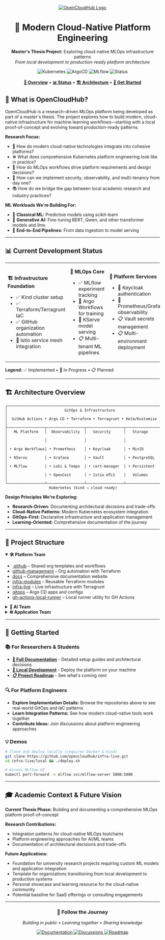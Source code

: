 <a id="readme-top"></a>

<!-- PROJECT LOGO & TITLE -->

<div align="center">
  <a href="https://github.com/opencloudhub">
  <picture>
    <source media="(prefers-color-scheme: light)" srcset="https://raw.githubusercontent.com/opencloudhub/.github/main/references/brand/assets/logos/primary-logo-light.svg">
    <source media="(prefers-color-scheme: dark)" srcset="https://raw.githubusercontent.com/opencloudhub/.github/main/references/brand/assets/logos/primary-logo-dark.svg">
    <!-- Fallback -->
    <img alt="OpenCloudHub Logo" src="https://raw.githubusercontent.com/opencloudhub/.github/main/references/brand/assets/logos/primary-logo-dark.svg" style="max-width:700px; max-height:175px;">
  </picture>
  </a>
  <h1>🚀 Modern Cloud-Native Platform Engineering</h1>
  <p>
    <strong>Master's Thesis Project:</strong> Exploring cloud-native MLOps infrastructure patterns<br>
    <em>From local development to production-ready platform architecture</em>
  </p>
  <div>
    <img src="https://img.shields.io/badge/Kubernetes-326CE5?style=for-the-badge&logo=kubernetes&logoColor=white" alt="Kubernetes">
    <img src="https://img.shields.io/badge/ArgoCD-EF7B4D?style=for-the-badge&logo=argo&logoColor=white" alt="ArgoCD">
    <img src="https://img.shields.io/badge/MLflow-0194E2?style=for-the-badge&logo=mlflow&logoColor=white" alt="MLflow">
    <img src="https://img.shields.io/badge/Status-In%20Development-yellow?style=for-the-badge" alt="Status">
  </div>
  <br>
  <div>
    <a href="#overview"><strong>📖 Overview</strong></a> •
    <a href="#current-status"><strong>📊 Status</strong></a> •
    <a href="#architecture"><strong>🏗️ Architecture</strong></a> •
    <a href="#get-involved"><strong>🚀 Get Started</strong></a>
  </div>
</div>

<h2 id="overview">📖 What is OpenCloudHub?</h2>
OpenCloudHub is a research-driven MLOps platform being developed as part of a master's thesis. The project explores how to build modern, cloud-native infrastructure for machine learning workflows—starting with a local proof-of-concept and evolving toward production-ready patterns.

**Research Focus:**
- 🔬 How do modern cloud-native technologies integrate into cohesive platforms?
- ☸️ What does comprehensive Kubernetes platform engineering look like in practice?
- 🤖 How do MLOps workflows drive platform requirements and design decisions?
- 🔐 How can we implement security, observability, and multi-tenancy from day one?
- 📚 How do we bridge the gap between local academic research and industry practices?

**ML Workloads We're Building For:**
- 🤖 **Classical ML:** Predictive models using scikit-learn
- 🧠 **Generative AI:** Fine-tuning BERT, Qwen, and other transformer models and llms
- 🔄 **End-to-End Pipelines:** From data ingestion to model serving

---

<h2 id="current-status">📊 Current Development Status</h2>

<table>
<tr>
<td width="33%">

**🏗️ Infrastructure Foundation**
- ✅ Kind cluster setup
- ✅ Terraform/Terragrunt IaC
- ✅ GitHub organization automation
- 🚧 Istio service mesh integration

</td>
<td width="33%">

**🤖 MLOps Core**
- ✅ MLflow experiment tracking
- 🚧 Argo Workflows for training
- 🚧 KServe model serving
- 📋 Multi-tenant ML pipelines

</td>
<td width="33%">

**🔐 Platform Services**
- 🚧 Keycloak authentication
- 🚧 Prometheus/Grafana observability
- 📋 Vault secrets management
- 📋 Multi-environment deployment

</td>
</tr>
</table>

**Legend:** ✅ Implemented • 🚧 In Progress • 📋 Planned

---

<h2 id="architecture">🏗️ Architecture Overview</h2>

```
┌─────────────────────────────────────────────────────────────────────────┐
│                          GitOps & Infrastructure                        │
│  GitHub Actions • Argo CD • Terraform • Terragrunt • Helm/Kustomize   │
├─────────────────┬─────────────────┬─────────────────┬─────────────────┤
│   ML Platform   │  Observability  │   Security      │   Storage       │
│                 │                 │                 │                 │
│ • Argo Workflows│ • Prometheus    │ • Keycloak      │ • MinIO         │
│ • KServe        │ • Grafana       │ • Vault         │ • PostgreSQL    │
│ • MLflow        │ • Loki & Tempo  │ • cert-manager  │ • Persistent    │
│                 │ • OpenCost      │ • Istio mTLS    │   Volumes       │
└─────────────────┴─────────────────┴─────────────────┴─────────────────┘
                    Kubernetes (kind → cloud-ready)
```

**Design Principles We're Exploring:**
- **Research-Driven:** Documenting architectural decisions and trade-offs
- **Cloud-Native Patterns:** Modern Kubernetes ecosystem integration
- **GitOps-First:** Declarative infrastructure and application management
- **Learning-Oriented:** Comprehensive documentation of the journey

---

<h2 id="repositories">📂 Project Structure</h2>


<details open>
  <summary><strong>🛠️ Platform Team</strong></summary>
  <ul>
    <li><a href="https://github.com/opencloudhub/.github">.github</a> – Shared org templates and workflows</li>
    <li><a href="https://github.com/opencloudhub/github-management">github-management</a> – Org automation with Terraform</li>
    <li><a href="https://github.com/opencloudhub/docs">docs</a> – Comprehensive documentation website</li>
    <li><a href="https://github.com/opencloudhub/infra-modules">infra-modules</a> – Reusable Terraform modules</li>
    <li><a href="https://github.com/opencloudhub/infra-live">infra-live</a> – Live infrastructure with Terragrunt</li>
    <li><a href="https://github.com/opencloudhub/gitops">gitops</a> – Argo CD apps and configs</li>
    <li><a href="https://github.com/opencloudhub/gh-actions-local-runner">gh-actions-local-runner</a> – Local runner utility for GH Actions</li>
  </ul>
</details>

<details>
  <summary><strong>🧠 AI Team</strong></summary>
  <ul>
    <li><a href="https://github.com/opencloudhub/ai-ml-demo">ai-ml-demo</a> – Classical ML pipeline examples</li>
    <li><a href="https://github.com/opencloudhub/ai-bert-demo">ai-bert-demo</a> – BERT fine-tuning workflows</li>
    <li><a href="https://github.com/opencloudhub/ai-qwen-demo">ai-qwen-demo</a> – Qwen model experimentation</li>
  </ul>
</details>

<details>
  <summary><strong>🌐 Application Team</strong></summary>
  <ul>
    <li><a href="https://github.com/opencloudhub/demo-app-frontend">demo-app-frontend</a> – React dashboard for model interactions</li>
    <li><a href="https://github.com/opencloudhub/demo-app-backend">demo-app-backend</a> – FastAPI backend with model integration</li>
    <li><a href="https://github.com/opencloudhub/landing-page">landing-page</a> – Org landing page</li>
  </ul>
</details>




---

<h2 id="get-involved">🚀 Getting Started</h2>

### 📚 For Researchers & Students
- **[📖 Full Documentation](https://opencloudhub.github.io/docs)** - Detailed setup guides and architectural decisions
- **[🎯 Local Development](https://opencloudhub.github.io/docs/getting-started/local-setup)** - Deploy the platform on your machine
- **[📋 Project Roadmap](https://github.com/orgs/opencloudhub/projects/4)** - See what's coming next

### 🔍 For Platform Engineers
- **Explore Implementation Details:** Browse the repositories above to see real-world GitOps and IaC patterns
- **Learn Integration Patterns:** See how modern cloud-native tools work together
- **Contribute Ideas:** Join discussions about platform engineering approaches

<!-- # TODO: add some videos here -->
### 💡 Demos
```bash
# Clone and deploy locally (requires Docker & kind)
git clone https://github.com/opencloudhub/infra-live.git
cd infra-live/local && ./deploy.sh

# Access MLflow UI
kubectl port-forward -n mlflow svc/mlflow-server 5000:5000
```

---

## 🎓 Academic Context & Future Vision

**Current Thesis Phase:** Building and documenting a comprehensive MLOps platform proof-of-concept

**Research Contributions:**
- Integration patterns for cloud-native MLOps toolchains
- Platform engineering approaches for AI/ML teams
- Documentation of architectural decisions and trade-offs

**Future Applications:**
- Foundation for university research projects requiring custom ML models and application integration
- Template for organizations transitioning from local development to production systems
- Personal showcase and learning resource for the cloud-native community
- Potential baseline for SaaS offerings or consulting engagements

---

<div align="center">
  <h3>🌟 Follow the Journey</h3>
  <p><em>Building in public • Learning together • Sharing knowledge</em></p>
  
  <div>
    <a href="https://opencloudhub.github.io/docs">
      <img src="https://img.shields.io/badge/Read%20the%20Docs-2596BE?style=for-the-badge&logo=read-the-docs&logoColor=white" alt="Documentation">
    </a>
    <a href="https://github.com/orgs/opencloudhub/discussions">
      <img src="https://img.shields.io/badge/Join%20Discussion-181717?style=for-the-badge&logo=github&logoColor=white" alt="Discussions">
    </a>
    <a href="https://github.com/orgs/opencloudhub/projects/4">
      <img src="https://img.shields.io/badge/View%20Roadmap-0052CC?style=for-the-badge&logo=jira&logoColor=white" alt="Roadmap">
    </a>
  </div>
</div>